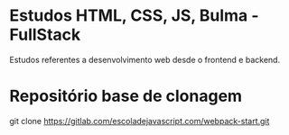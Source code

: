 # Estudos HTML, CSS, JS, Bulma - FullStack

Estudos referentes a desenvolvimento web desde o frontend e backend.

# Repositório base de clonagem 

git clone https://gitlab.com/escoladejavascript.com/webpack-start.git